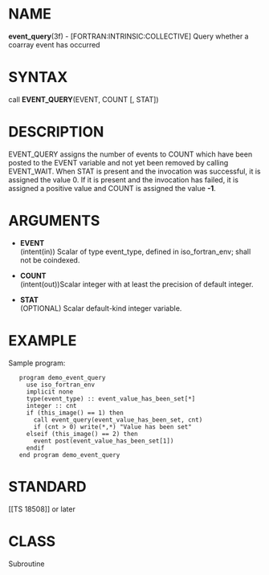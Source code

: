 # NAME

**event\_query**(3f) - \[FORTRAN:INTRINSIC:COLLECTIVE\] Query whether a
coarray event has occurred

# SYNTAX

call **EVENT\_QUERY**(EVENT, COUNT \[, STAT\])

# DESCRIPTION

EVENT\_QUERY assigns the number of events to COUNT which have been
posted to the EVENT variable and not yet been removed by calling
EVENT\_WAIT. When STAT is present and the invocation was successful, it
is assigned the value 0. If it is present and the invocation has failed,
it is assigned a positive value and COUNT is assigned the value **-1**.

# ARGUMENTS

  - **EVENT**  
    (intent(in)) Scalar of type event\_type, defined in
    iso\_fortran\_env; shall not be coindexed.

  - **COUNT**  
    (intent(out))Scalar integer with at least the precision of default
    integer.

  - **STAT**  
    (OPTIONAL) Scalar default-kind integer variable.

# EXAMPLE

Sample program:

``` 
   program demo_event_query
     use iso_fortran_env
     implicit none
     type(event_type) :: event_value_has_been_set[*]
     integer :: cnt
     if (this_image() == 1) then
       call event_query(event_value_has_been_set, cnt)
       if (cnt > 0) write(*,*) "Value has been set"
     elseif (this_image() == 2) then
       event post(event_value_has_been_set[1])
     endif
   end program demo_event_query
```

# STANDARD

\[\[TS 18508\]\] or later

# CLASS

Subroutine
